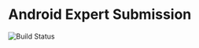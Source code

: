 # Android Expert Submission

![Build Status](https://github.com/Wisnuuh/AndroidExpertSubmission/actions/workflows/gradle.yml/badge.svg)


